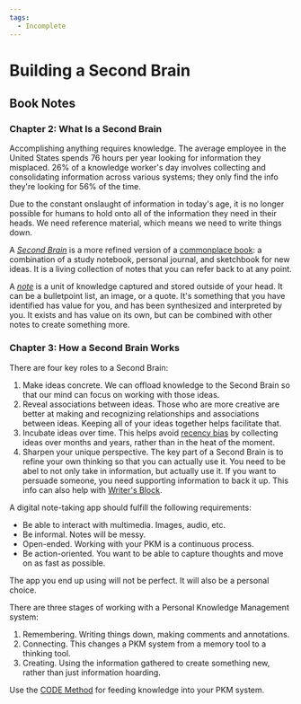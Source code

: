 ```yaml
---
tags:
  - Incomplete
---
```

# Building a Second Brain

## Book Notes

### Chapter 2: What Is a Second Brain

Accomplishing anything requires knowledge. The average employee in the United
States spends 76 hours per year looking for information they misplaced. 26% of a
knowledge worker's day involves collecting and consolidating information across
various systems; they only find the info they're looking for 56% of the time.

Due to the constant onslaught of information in today's age, it is no longer
possible for humans to hold onto all of the information they need in their
heads. We need reference material, which means we need to write things down.

A _[Second Brain](/writing/second-brain.md)_ is a more refined version of a
[commonplace book](/writing/commonplace-book.md): a combination of a study
notebook, personal journal, and sketchbook for new ideas. It is a living
collection of notes that you can refer back to at any point.

A _[note](/writing/notes.md)_ is a unit of knowledge captured and stored outside
of your head. It can be a bulletpoint list, an image, or a quote. It's something
that you have identified has value for you, and has been synthesized and
interpreted by you. It exists and has value on its own, but can be combined with
other notes to create something more.

### Chapter 3: How a Second Brain Works

There are four key roles to a Second Brain:
1. Make ideas concrete. We can offload knowledge to the Second Brain so that our mind can focus on working with those ideas.
2. Reveal associations between ideas. Those who are more creative are better at making and recognizing relationships and associations between ideas. Keeping all of your ideas together helps facilitate that.
3. Incubate ideas over time. This helps avoid [recency bias](psychology/recency-bias.md) by collecting ideas over months and years, rather than in the heat of the moment.
4. Sharpen your unique perspective. The key part of a Second Brain is to refine your own thinking so that you can actually use it. You need to be abel to not only take in information, but actually use it. If you want to persuade someone, you need supporting information to back it up. This info can also help with [Writer's Block](writing/writers-block.md).

A digital note-taking app should fulfill the following requirements:
- Be able to interact with multimedia. Images, audio, etc.
- Be informal. Notes will be messy.
- Open-ended. Working with your PKM is a continuous process.
- Be action-oriented. You want to be able to capture thoughts and move on as fast as possible. 

The app you end up using will not be perfect. It will also be a personal choice. 

There are three stages of working with a Personal Knowledge Management system:
1. Remembering. Writing things down, making comments and annotations.
2. Connecting. This changes a PKM system from a memory tool to a thinking tool.
3. Creating. Using the information gathered to create something new, rather than just information hoarding.

Use the [CODE Method](writing/code-method.md) for feeding knowledge into your PKM system.